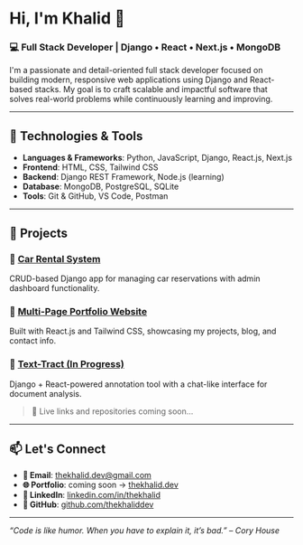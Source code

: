 # Hi, I'm Khalid 👋

### 💻 Full Stack Developer | Django • React • Next.js • MongoDB

I'm a passionate and detail-oriented full stack developer focused on building modern, responsive web applications using Django and React-based stacks. My goal is to craft scalable and impactful software that solves real-world problems while continuously learning and improving.

---

## 🔧 Technologies & Tools
- **Languages & Frameworks**: Python, JavaScript, Django, React.js, Next.js
- **Frontend**: HTML, CSS, Tailwind CSS
- **Backend**: Django REST Framework, Node.js (learning)
- **Database**: MongoDB, PostgreSQL, SQLite
- **Tools**: Git & GitHub, VS Code, Postman

---

## 🚀 Projects

### 🔹 [Car Rental System](#)
CRUD-based Django app for managing car reservations with admin dashboard functionality.

### 🔹 [Multi-Page Portfolio Website](#)
Built with React.js and Tailwind CSS, showcasing my projects, blog, and contact info.

### 🔹 [Text-Tract (In Progress)](#)
Django + React-powered annotation tool with a chat-like interface for document analysis.

> 🔗 Live links and repositories coming soon...

---

## 📫 Let's Connect

- **📧 Email**: [thekhalid.dev@gmail.com](mailto:thekhalid.dev@gmail.com)
- **🌐 Portfolio**: coming soon → [thekhalid.dev](https://thekhalid.dev)
- **💼 LinkedIn**: [linkedin.com/in/thekhalid](#)
- **🐙 GitHub**: [github.com/thekhaliddev](https://github.com/thekhaliddev)

---

_“Code is like humor. When you have to explain it, it’s bad.” – Cory House_
